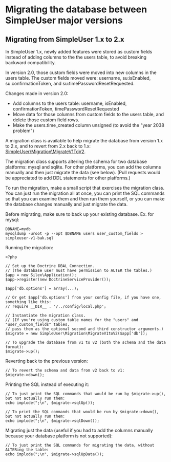 Migrating the database between SimpleUser major versions
========================================================

## Migrating from SimpleUser 1.x to 2.x

In SimpleUser 1.x, newly added features were stored as custom fields instead of adding columns to the the users table,
to avoid breaking backward compatibility.

In version 2.0, those custom fields were moved into new columns in the users table.
The custom fields moved were: username, su:isEnabled, su:confirmationToken, and su:timePasswordResetRequested.

Changes made in version 2.0:
- Add columns to the users table: username, isEnabled, confirmationToken, timePasswordResetRequested
- Move data for those columns from custom fields to the users table, and delete those custom field rows.
- Make the users.time_created column unsigned (to avoid the "year 2038 problem")

A migration class is available to help migrate the database from version 1.x to 2.x,
and to revert from 2.x back to 1.x: [SimpleUser\Migration\MigrateV1ToV2](../src/SimpleUser/Migration/MigrateV1ToV2.php).

The migration class supports altering the schema for two database platforms: mysql and sqlite.
For other platforms, you can add the columns manually and then just migrate the data (see below).
(Pull requests would be appreciated to add DDL statements for other platforms.)

To run the migration, make a small script that exercises the migration class.
You can just run the migration all at once,
you can print the SQL commands so that you can examine them and then run them yourself,
or you can make the database changes manually and just migrate the data.

Before migrating, make sure to back up your existing database. Ex. for mysql:

    DBNAME=mydb
    mysqldump -uroot -p --opt $DBNAME users user_custom_fields > simpleuser-v1-bak.sql

Running the migration:

    <?php

    // Set up the Doctrine DBAL Connection.
    // (The database user must have permission to ALTER the tables.)
    $app = new Silex\Application();
    $app->register(new DoctrineServiceProvider());
    
    $app['db.options'] = array(...); 
    
    // Or get $app['db.options'] from your config file, if you have one, something like this: 
    // require __DIR__ . '/../config/local.php';

    // Instantiate the migration class.
    // (If you're using custom table names for the "users" and "user_custom_fields" tables,
    // pass them as the optional second and third constructor arguments.)
    $migrate = new SimpleUser\Migration\MigrateV1toV2($app['db']);

    // To upgrade the database from v1 to v2 (both the schema and the data format):
    $migrate->up();

Reverting back to the previous version:

    // To revert the schema and data from v2 back to v1:
    $migrate->down();

Printing the SQL instead of executing it:

    // To just print the SQL commands that would be run by $migrate->up(), but not actually run them:
    echo implode(";\n", $migrate->sqlUp());

    // To print the SQL commands that would be run by $migrate->down(), but not actually run them:
    echo implode(";\n", $migrate->sqlDown());

Migrating just the data (useful if you had to add the columns manually because your database platform is not supported):

    // To just print the SQL commands for migrating the data, without ALTERing the table:
    echo implode(";\n", $migrate->sqlUpData());


